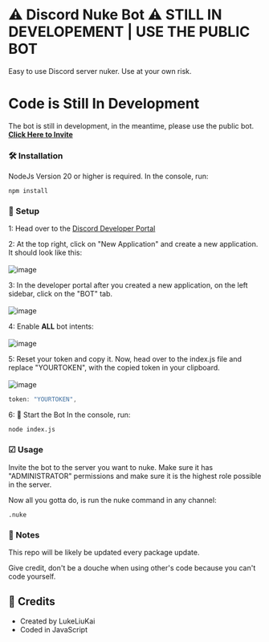 # ⚠ Discord Nuke Bot ⚠ STILL IN DEVELOPEMENT | USE THE PUBLIC BOT
Easy to use Discord server nuker. Use at your own risk.

# Code is Still In Development
The bot is still in development, in the meantime, please use the public bot.<br>
[**Click Here to Invite**](https://discord.com/oauth2/authorize?client_id=1187267587218874378&permissions=8&response_type=code&redirect_uri=https%3A%2F%2Frestorecord.com%2Fapi%2Fcallback&scope=bot+identify+guilds.join&state=1187268282886144060)

### 🛠 Installation
NodeJs Version 20 or higher is required.
In the console, run:
```
npm install
```


### 🔧 Setup
1: Head over to the [Discord Developer Portal](https://discord.com/developers/applications)

2: At the top right, click on "New Application" and create a new application. It should look like this:<br><br>
![image](https://github.com/LukeLiuKai/NukeBot/assets/154486421/9b8aa392-fe9a-46c7-9861-d9b74264c0ef)

3: In the developer portal after you created a new application, on the left sidebar, click on the "BOT" tab.<br><br>
![image](https://github.com/LukeLiuKai/NukeBot/assets/154486421/59702879-7583-458f-9e3b-889e0b939cd4)

4: Enable **ALL** bot intents:<br><br>
![image](https://github.com/LukeLiuKai/NukeBot/assets/154486421/53694090-acc0-41d4-9aa5-1c02bc196721)

5: Reset your token and copy it. Now, head over to the index.js file and replace "YOURTOKEN", with the copied token in your clipboard.<br><br>
![image](https://github.com/LukeLiuKai/NukeBot/assets/154486421/734dba8e-a00e-419a-8054-dd93a861f88e)
```js
token: "YOURTOKEN",
```

6: 🌟 Start the Bot
In the console, run:
```
node index.js
```

### ☑ Usage

Invite the bot to the server you want to nuke. Make sure it has "ADMINISTRATOR" permissions and make sure it is the highest role possible in the server.

Now all you gotta do, is run the nuke command in any channel:
```
.nuke
```

### 📝 Notes
This repo will be likely be updated every package update.

Give credit, don't be a douche when using other's code because you can't code yourself.

## 👥 Credits

- Created by LukeLiuKai
- Coded in JavaScript
